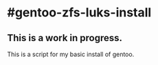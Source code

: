 #gentoo-zfs-luks-install
=======================
This is a work in progress. 
---

This is a script for my basic install of gentoo. 
